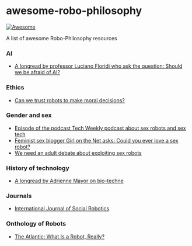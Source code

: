 # awesome-robo-philosophy

[![Awesome](https://cdn.rawgit.com/sindresorhus/awesome/d7305f38d29fed78fa85652e3a63e154dd8e8829/media/badge.svg)](https://github.com/sindresorhus/awesome)

A list of awesome Robo-Philosophy resources

### AI ###
* [A longread by professor Luciano Floridi who ask the question: Should we be afraid of AI?](https://aeon.co/essays/true-ai-is-both-logically-possible-and-utterly-implausible)

### Ethics ###
* [Can we trust robots to make moral decisions?](http://qz.com/653575/can-we-trust-robots-to-make-moral-decisions/)

### Gender and sex ###
* [Episode of the podcast Tech Weekly podcast about sex robots and sex tech](https://www.theguardian.com/technology/audio/2016/feb/11/sex-technology-turn-ons-tech-weekly-podcast)
* [Feminist sex blogger Girl on the Net asks: Could you ever love a sex robot?](https://www.girlonthenet.com/2016/02/21/could-you-ever-love-a-sex-robot/)
* [We need an adult debate about exploiting sex robots](http://www.wired.co.uk/magazine/archive/2016/01/ideas-bank/sex-robots-debate)

### History of technology ###
* [A longread by Adrienne Mayor on bio-techne](https://aeon.co/essays/replicants-and-robots-what-can-the-ancient-greeks-teach-us)

### Journals ###
* [International Journal of Social Robotics](http://www.springer.com/engineering/robotics/journal/12369)

### Onthology of Robots ###
* [The Atlantic: What Is a Robot, Really?](http://www.theatlantic.com/technology/archive/2016/03/what-is-a-human/473166/)
